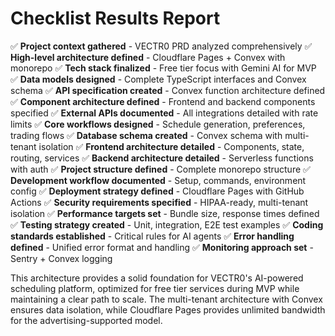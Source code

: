 # Checklist Results Report

✅ **Project context gathered** - VECTR0 PRD analyzed comprehensively
✅ **High-level architecture defined** - Cloudflare Pages + Convex with monorepo
✅ **Tech stack finalized** - Free tier focus with Gemini AI for MVP
✅ **Data models designed** - Complete TypeScript interfaces and Convex schema
✅ **API specification created** - Convex function architecture defined
✅ **Component architecture defined** - Frontend and backend components specified
✅ **External APIs documented** - All integrations detailed with rate limits
✅ **Core workflows designed** - Schedule generation, preferences, trading flows
✅ **Database schema created** - Convex schema with multi-tenant isolation
✅ **Frontend architecture detailed** - Components, state, routing, services
✅ **Backend architecture detailed** - Serverless functions with auth
✅ **Project structure defined** - Complete monorepo structure
✅ **Development workflow documented** - Setup, commands, environment config
✅ **Deployment strategy defined** - Cloudflare Pages with GitHub Actions
✅ **Security requirements specified** - HIPAA-ready, multi-tenant isolation
✅ **Performance targets set** - Bundle size, response times defined
✅ **Testing strategy created** - Unit, integration, E2E test examples
✅ **Coding standards established** - Critical rules for AI agents
✅ **Error handling defined** - Unified error format and handling
✅ **Monitoring approach set** - Sentry + Convex logging

This architecture provides a solid foundation for VECTR0's AI-powered scheduling platform, optimized for free tier services during MVP while maintaining a clear path to scale. The multi-tenant architecture with Convex ensures data isolation, while Cloudflare Pages provides unlimited bandwidth for the advertising-supported model.